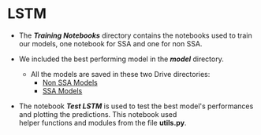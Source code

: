 # LSTM
- The ***Training Notebooks*** directory contains the notebooks used to train our models, one notebook for SSA and one for non SSA.
- We included the best performing model in the ***model*** directory.
  - All the models are saved in these two Drive directories: 
    - [Non SSA Models](https://drive.google.com/drive/folders/1KWykhpo4tXzJkbPD_QUGlWZ586VKg3s9?usp=sharing)
    - [SSA Models](https://drive.google.com/drive/folders/1MVfesaY3aFfoexT4xSjq1aB9TG3wUloa?usp=sharing)
  
- The notebook ***Test LSTM*** is used to test the best model's performances and plotting the predictions. This notebook used\
helper functions and modules from the file **utils.py**.


